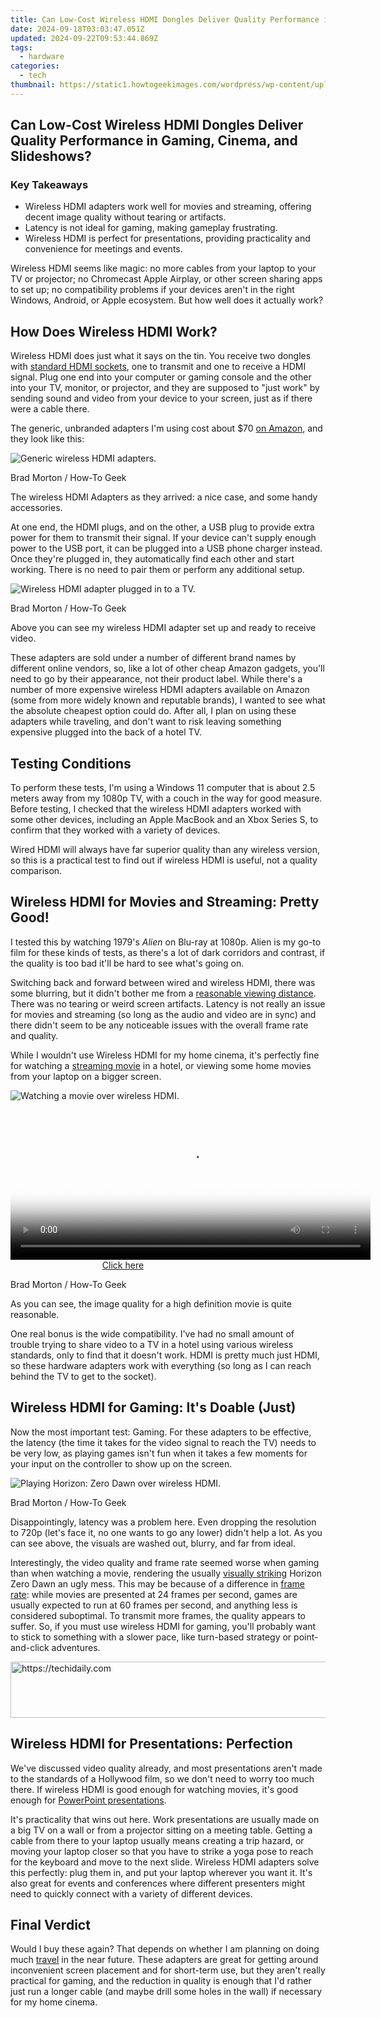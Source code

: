 ```yaml
---
title: Can Low-Cost Wireless HDMI Dongles Deliver Quality Performance in Gaming, Cinema, and Slideshows?
date: 2024-09-18T03:03:47.051Z
updated: 2024-09-22T09:53:44.869Z
tags:
  - hardware
categories:
  - tech
thumbnail: https://static1.howtogeekimages.com/wordpress/wp-content/uploads/2024/05/a-wireless-hdmi-adapter-with-a-discount-tag-and-a-tv-in-the-background.jpg
---
```


## Can Low-Cost Wireless HDMI Dongles Deliver Quality Performance in Gaming, Cinema, and Slideshows?

### Key Takeaways

* Wireless HDMI adapters work well for movies and streaming, offering decent image quality without tearing or artifacts.
* Latency is not ideal for gaming, making gameplay frustrating.
* Wireless HDMI is perfect for presentations, providing practicality and convenience for meetings and events.

 Wireless HDMI seems like magic: no more cables from your laptop to your TV or projector; no Chromecast Apple Airplay, or other screen sharing apps to set up; no compatibility problems if your devices aren't in the right Windows, Android, or Apple ecosystem. But how well does it actually work?

##  How Does Wireless HDMI Work?

 Wireless HDMI does just what it says on the tin. You receive two dongles with [standard HDMI sockets](https://extra-lessons.techidaily.com/new-color-space-comparison-srgb-vs-rgb/), one to transmit and one to receive a HDMI signal. Plug one end into your computer or gaming console and the other into your TV, monitor, or projector, and they are supposed to "just work" by sending sound and video from your device to your screen, just as if there were a cable there.

 The generic, unbranded adapters I'm using cost about $70 [on Amazon](http://www.amazon.com/Wireless-Transmitter-Streaming-Smartphone-Projector/dp/B0CBVBWHRF/?tag=hotoge-20&ascsubtag=UUhtgUeUpU2002893&asc%5Frefurl=https%3A%2F%2Fwww.howtogeek.com%2Fdo-wireless-hdmi-adapters-work%2F&asc%5Fcampaign=Evergreen), and they look like this:

![Generic wireless HDMI adapters.](https://static1.howtogeekimages.com/wordpress/wp-content/uploads/2024/04/1-1.jpeg) 

Brad Morton / How-To Geek

 The wireless HDMI Adapters as they arrived: a nice case, and some handy accessories.

 At one end, the HDMI plugs, and on the other, a USB plug to provide extra power for them to transmit their signal. If your device can't supply enough power to the USB port, it can be plugged into a USB phone charger instead. Once they're plugged in, they automatically find each other and start working. There is no need to pair them or perform any additional setup.

![Wireless HDMI adapter plugged in to a TV.](https://static1.howtogeekimages.com/wordpress/wp-content/uploads/2024/04/2.jpeg) 

Brad Morton / How-To Geek

 Above you can see my wireless HDMI adapter set up and ready to receive video.

 These adapters are sold under a number of different brand names by different online vendors, so, like a lot of other cheap Amazon gadgets, you'll need to go by their appearance, not their product label. While there's a number of more expensive wireless HDMI adapters available on Amazon (some from more widely known and reputable brands), I wanted to see what the absolute cheapest option could do. After all, I plan on using these adapters while traveling, and don't want to risk leaving something expensive plugged into the back of a hotel TV.

##  Testing Conditions

 To perform these tests, I'm using a Windows 11 computer that is about 2.5 meters away from my 1080p TV, with a couch in the way for good measure. Before testing, I checked that the wireless HDMI adapters worked with some other devices, including an Apple MacBook and an Xbox Series S, to confirm that they worked with a variety of devices.

 Wired HDMI will always have far superior quality than any wireless version, so this is a practical test to find out if wireless HDMI is useful, not a quality comparison.

##  Wireless HDMI for Movies and Streaming: Pretty Good!

 I tested this by watching 1979's _Alien_ on Blu-ray at 1080p. Alien is my go-to film for these kinds of tests, as there's a lot of dark corridors and contrast, if the quality is too bad it'll be hard to see what's going on.

 Switching back and forward between wired and wireless HDMI, there was some blurring, but it didn't bother me from a [reasonable viewing distance](https://android-location-track.techidaily.com/in-2024-top-5-car-locator-apps-for-samsung-galaxy-a05s-drfone-by-drfone-virtual-android/). There was no tearing or weird screen artifacts. Latency is not really an issue for movies and streaming (so long as the audio and video are in sync) and there didn't seem to be any noticeable issues with the overall frame rate and quality.

 While I wouldn't use Wireless HDMI for my home cinema, it's perfectly fine for watching a [streaming movie](https://techidaily.com/repair-video-tool-repair-all-your-damaged-video-files-of-camon-20-premier-5g-on-windows-by-stellar-video-repair-mobile-video-repair/) in a hotel, or viewing some home movies from your laptop on a bigger screen.

![Watching a movie over wireless HDMI.](https://static1.howtogeekimages.com/wordpress/wp-content/uploads/2024/04/3.jpeg) 

<!-- affiliate ads begin -->
<span id="1993645">
					<video width="576" height="240" style="cursor:pointer"
           poster="//a.impactradius-go.com/display-clicktoplayimage/1993645.png"
           onclick="if(!this.playClicked){this.play();this.setAttribute('controls',true);this.playClicked=true;}">
	   <source src="//a.impactradius-go.com/display-ad/22993-1993645">
	   <img src="//a.impactradius-go.com/display-clicktoplayimage/1993645.png" style="border: none; height: 100%; width: 100%; object-fit: contain">
	</video>
	<div style="width:360px;text-align:center"><a href="javascript:window.open(decodeURIComponent('https%3A%2F%2Fhomestyler.sjv.io%2Fc%2F5597632%2F1993645%2F22993'), '_blank');void(0);">Click here</a></div>
</span>
<img height="0" width="0" src="https://imp.pxf.io/i/5597632/1993645/22993" style="position:absolute;visibility:hidden;" border="0" />
<!-- affiliate ads end -->

Brad Morton / How-To Geek

 As you can see, the image quality for a high definition movie is quite reasonable.

 One real bonus is the wide compatibility. I've had no small amount of trouble trying to share video to a TV in a hotel using various wireless standards, only to find that it doesn't work. HDMI is pretty much just HDMI, so these hardware adapters work with everything (so long as I can reach behind the TV to get to the socket).

##  Wireless HDMI for Gaming: It's Doable (Just)

 Now the most important test: Gaming. For these adapters to be effective, the latency (the time it takes for the video signal to reach the TV) needs to be very low, as playing games isn't fun when it takes a few moments for your input on the controller to show up on the screen.

![Playing Horizon: Zero Dawn over wireless HDMI.](https://static1.howtogeekimages.com/wordpress/wp-content/uploads/2024/04/4.jpeg) 

Brad Morton / How-To Geek

 Disappointingly, latency was a problem here. Even dropping the resolution to 720p (let's face it, no one wants to go any lower) didn't help a lot. As you can see above, the visuals are washed out, blurry, and far from ideal.

 Interestingly, the video quality and frame rate seemed worse when gaming than when watching a movie, rendering the usually [visually striking](https://some-skills.techidaily.com/in-2024-the-insider-guide-to-listening-to-podcasts-on-your-iphone/) Horizon Zero Dawn an ugly mess. This may be because of a difference in [frame rate](https://bypass-frp.techidaily.com/how-to-bypass-google-frp-lock-on-infinix-smart-7-hd-devices-by-drfone-android/): while movies are presented at 24 frames per second, games are usually expected to run at 60 frames per second, and anything less is considered suboptimal. To transmit more frames, the quality appears to suffer. So, if you must use wireless HDMI for gaming, you'll probably want to stick to something with a slower pace, like turn-based strategy or point-and-click adventures.

<!-- affiliate ads begin -->
<a href="https://ephamedtechinc.pxf.io/c/5597632/2123509/26400" target="_top" id="2123509">
  <img src="//a.impactradius-go.com/display-ad/26400-2123509" border="0" alt="https://techidaily.com" width="728" height="90"/>
</a>
<img height="0" width="0" src="https://ephamedtechinc.pxf.io/i/5597632/2123509/26400" style="position:absolute;visibility:hidden;" border="0" />
<!-- affiliate ads end -->

##  Wireless HDMI for Presentations: Perfection

 We've discussed video quality already, and most presentations aren't made to the standards of a Hollywood film, so we don't need to worry too much there. If wireless HDMI is good enough for watching movies, it's good enough for [PowerPoint presentations](https://youtube-webster.techidaily.com/24-mastering-shots-a-vloggers-lens-compendium/).

 It's practicality that wins out here. Work presentations are usually made on a big TV on a wall or from a projector sitting on a meeting table. Getting a cable from there to your laptop usually means creating a trip hazard, or moving your laptop closer so that you have to strike a yoga pose to reach for the keyboard and move to the next slide. Wireless HDMI adapters solve this perfectly: plug them in, and put your laptop wherever you want it. It's also great for events and conferences where different presenters might need to quickly connect with a variety of different devices.

##  Final Verdict

 Would I buy these again? That depends on whether I am planning on doing much [travel](https://blue-screen-error.techidaily.com/how-to-fix-ntfs-file-system-issues-in-windows-11/) in the near future. These adapters are great for getting around inconvenient screen placement and for short-term use, but they aren't really practical for gaming, and the reduction in quality is enough that I'd rather just run a longer cable (and maybe drill some holes in the wall) if necessary for my home cinema.

<ins class="adsbygoogle"
     style="display:block"
     data-ad-format="autorelaxed"
     data-ad-client="ca-pub-7571918770474297"
     data-ad-slot="1223367746"></ins>

<ins class="adsbygoogle"
     style="display:block"
     data-ad-client="ca-pub-7571918770474297"
     data-ad-slot="8358498916"
     data-ad-format="auto"
     data-full-width-responsive="true"></ins>




